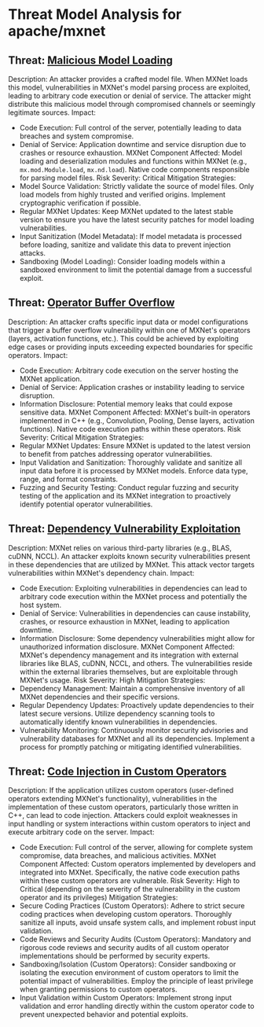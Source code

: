 # Threat Model Analysis for apache/mxnet

## Threat: [Malicious Model Loading](./threats/malicious_model_loading.md)

Description: An attacker provides a crafted model file. When MXNet loads this model, vulnerabilities in MXNet's model parsing process are exploited, leading to arbitrary code execution or denial of service. The attacker might distribute this malicious model through compromised channels or seemingly legitimate sources.
Impact:
*   Code Execution: Full control of the server, potentially leading to data breaches and system compromise.
*   Denial of Service: Application downtime and service disruption due to crashes or resource exhaustion.
MXNet Component Affected: Model loading and deserialization modules and functions within MXNet (e.g., `mx.mod.Module.load`, `mx.nd.load`). Native code components responsible for parsing model files.
Risk Severity: Critical
Mitigation Strategies:
*   Model Source Validation:  Strictly validate the source of model files. Only load models from highly trusted and verified origins. Implement cryptographic verification if possible.
*   Regular MXNet Updates:  Keep MXNet updated to the latest stable version to ensure you have the latest security patches for model loading vulnerabilities.
*   Input Sanitization (Model Metadata): If model metadata is processed before loading, sanitize and validate this data to prevent injection attacks.
*   Sandboxing (Model Loading): Consider loading models within a sandboxed environment to limit the potential damage from a successful exploit.

## Threat: [Operator Buffer Overflow](./threats/operator_buffer_overflow.md)

Description: An attacker crafts specific input data or model configurations that trigger a buffer overflow vulnerability within one of MXNet's operators (layers, activation functions, etc.). This could be achieved by exploiting edge cases or providing inputs exceeding expected boundaries for specific operators.
Impact:
*   Code Execution: Arbitrary code execution on the server hosting the MXNet application.
*   Denial of Service: Application crashes or instability leading to service disruption.
*   Information Disclosure: Potential memory leaks that could expose sensitive data.
MXNet Component Affected:  MXNet's built-in operators implemented in C++ (e.g., Convolution, Pooling, Dense layers, activation functions). Native code execution paths within these operators.
Risk Severity: Critical
Mitigation Strategies:
*   Regular MXNet Updates:  Ensure MXNet is updated to the latest version to benefit from patches addressing operator vulnerabilities.
*   Input Validation and Sanitization:  Thoroughly validate and sanitize all input data before it is processed by MXNet models. Enforce data type, range, and format constraints.
*   Fuzzing and Security Testing:  Conduct regular fuzzing and security testing of the application and its MXNet integration to proactively identify potential operator vulnerabilities.

## Threat: [Dependency Vulnerability Exploitation](./threats/dependency_vulnerability_exploitation.md)

Description: MXNet relies on various third-party libraries (e.g., BLAS, cuDNN, NCCL). An attacker exploits known security vulnerabilities present in these dependencies that are utilized by MXNet. This attack vector targets vulnerabilities within MXNet's dependency chain.
Impact:
*   Code Execution: Exploiting vulnerabilities in dependencies can lead to arbitrary code execution within the MXNet process and potentially the host system.
*   Denial of Service: Vulnerabilities in dependencies can cause instability, crashes, or resource exhaustion in MXNet, leading to application downtime.
*   Information Disclosure: Some dependency vulnerabilities might allow for unauthorized information disclosure.
MXNet Component Affected:  MXNet's dependency management and its integration with external libraries like BLAS, cuDNN, NCCL, and others. The vulnerabilities reside within the external libraries themselves, but are exploitable through MXNet's usage.
Risk Severity: High
Mitigation Strategies:
*   Dependency Management: Maintain a comprehensive inventory of all MXNet dependencies and their specific versions.
*   Regular Dependency Updates:  Proactively update dependencies to their latest secure versions. Utilize dependency scanning tools to automatically identify known vulnerabilities in dependencies.
*   Vulnerability Monitoring:  Continuously monitor security advisories and vulnerability databases for MXNet and all its dependencies. Implement a process for promptly patching or mitigating identified vulnerabilities.

## Threat: [Code Injection in Custom Operators](./threats/code_injection_in_custom_operators.md)

Description: If the application utilizes custom operators (user-defined operators extending MXNet's functionality), vulnerabilities in the implementation of these custom operators, particularly those written in C++, can lead to code injection. Attackers could exploit weaknesses in input handling or system interactions within custom operators to inject and execute arbitrary code on the server.
Impact:
*   Code Execution: Full control of the server, allowing for complete system compromise, data breaches, and malicious activities.
MXNet Component Affected: Custom operators implemented by developers and integrated into MXNet. Specifically, the native code execution paths within these custom operators are vulnerable.
Risk Severity: High to Critical (depending on the severity of the vulnerability in the custom operator and its privileges)
Mitigation Strategies:
*   Secure Coding Practices (Custom Operators):  Adhere to strict secure coding practices when developing custom operators. Thoroughly sanitize all inputs, avoid unsafe system calls, and implement robust input validation.
*   Code Reviews and Security Audits (Custom Operators):  Mandatory and rigorous code reviews and security audits of all custom operator implementations should be performed by security experts.
*   Sandboxing/Isolation (Custom Operators):  Consider sandboxing or isolating the execution environment of custom operators to limit the potential impact of vulnerabilities. Employ the principle of least privilege when granting permissions to custom operators.
*   Input Validation within Custom Operators: Implement strong input validation and error handling directly within the custom operator code to prevent unexpected behavior and potential exploits.

